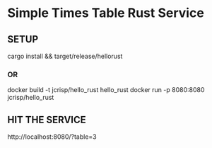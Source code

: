 # Simple Times Table Rust Service

## SETUP

cargo install && target/release/hellorust

### OR

docker build -t jcrisp/hello_rust hello_rust
docker run -p 8080:8080 jcrisp/hello_rust

## HIT THE SERVICE

http://localhost:8080/?table=3
